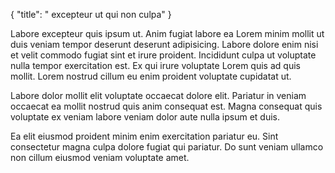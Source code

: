 {
  "title": " excepteur ut qui non culpa"
}

Labore excepteur quis ipsum ut. Anim fugiat labore ea Lorem minim mollit ut duis veniam tempor deserunt deserunt adipisicing. Labore dolore enim nisi et velit commodo fugiat sint et irure proident. Incididunt culpa ut voluptate nulla tempor exercitation est. Ex qui irure voluptate Lorem quis ad quis mollit. Lorem nostrud cillum eu enim proident voluptate cupidatat ut.

Labore dolor mollit elit voluptate occaecat dolore elit. Pariatur in veniam occaecat ea mollit nostrud quis anim consequat est. Magna consequat quis voluptate ex veniam labore veniam dolor aute nulla ipsum et duis.

Ea elit eiusmod proident minim enim exercitation pariatur eu. Sint consectetur magna culpa dolore fugiat qui pariatur. Do sunt veniam ullamco non cillum eiusmod veniam voluptate amet.